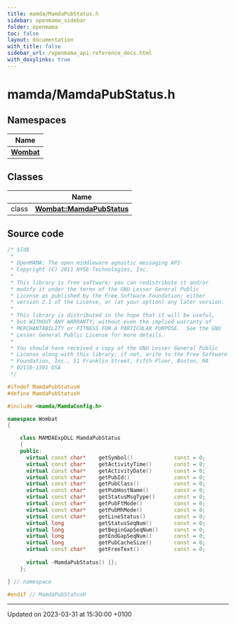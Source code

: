 ```yaml
---
title: mamda/MamdaPubStatus.h
sidebar: openmama_sidebar
folder: openmama
toc: false
layout: documentation
with_title: false
sidebar_url: /openmama_api_reference_docs.html
with_doxylinks: true
---
```


# mamda/MamdaPubStatus.h



## Namespaces

| Name           |
| -------------- |
| **[Wombat](namespaceWombat.html)**  |

## Classes

|                | Name           |
| -------------- | -------------- |
| class | **[Wombat::MamdaPubStatus](classWombat_1_1MamdaPubStatus.html)**  |




## Source code

```cpp
/* $Id$
 *
 * OpenMAMA: The open middleware agnostic messaging API
 * Copyright (C) 2011 NYSE Technologies, Inc.
 *
 * This library is free software; you can redistribute it and/or
 * modify it under the terms of the GNU Lesser General Public
 * License as published by the Free Software Foundation; either
 * version 2.1 of the License, or (at your option) any later version.
 *
 * This library is distributed in the hope that it will be useful,
 * but WITHOUT ANY WARRANTY; without even the implied warranty of
 * MERCHANTABILITY or FITNESS FOR A PARTICULAR PURPOSE.  See the GNU
 * Lesser General Public License for more details.
 *
 * You should have received a copy of the GNU Lesser General Public
 * License along with this library; if not, write to the Free Software
 * Foundation, Inc., 51 Franklin Street, Fifth Floor, Boston, MA
 * 02110-1301 USA
 */

#ifndef MamdaPubStatusH
#define MamdaPubStatusH

#include <mamda/MamdaConfig.h>

namespace Wombat
{

    class MAMDAExpDLL MamdaPubStatus 
    {
    public:
      virtual const char*    getSymbol()             const = 0;
      virtual const char*    getActivityTime()       const = 0;
      virtual const char*    getActivityDate()       const = 0;
      virtual const char*    getPubId()              const = 0;
      virtual const char*    getPubClass()           const = 0;
      virtual const char*    getPubHostName()        const = 0;
      virtual const char*    getStatusMsgType()      const = 0;
      virtual const char*    getPubFtMode()          const = 0;
      virtual const char*    getPubMhMode()          const = 0;
      virtual const char*    getLineStatus()         const = 0;
      virtual long           getStatusSeqNum()       const = 0;
      virtual long           getBeginGapSeqNum()     const = 0;
      virtual long           getEndGapSeqNum()       const = 0;
      virtual long           getPubCacheSize()       const = 0;
      virtual const char*    getFreeText()           const = 0;
      
      virtual ~MamdaPubStatus() {};
    };

} // namespace

#endif // MamdaPubStatusH
```


-------------------------------

Updated on 2023-03-31 at 15:30:00 +0100

